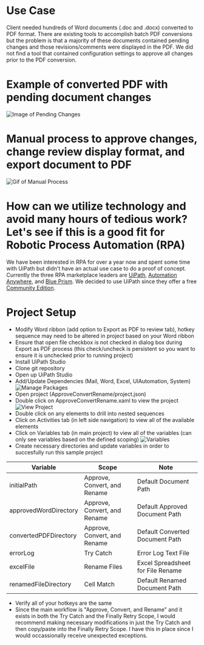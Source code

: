 # Use Case
Client needed hundreds of Word documents (.doc and .docx) converted to PDF format.  There are existing tools to accomplish batch PDF conversions but the problem is that a majority of these documents contained pending changes and those revisions/comments were displayed in the PDF.  We did not find a tool that contained configuration settings to approve all changes prior to the PDF conversion.

# Example of converted PDF with pending document changes
![Image of Pending Changes](https://s3.amazonaws.com/gst-public-share/github/gst_revisions_example.png)

# Manual process to approve changes, change review display format, and export document to PDF
![Gif of Manual Process](https://media.giphy.com/media/1ynCRohvQBcBimh1VB/giphy.gif)

# How can we utilize technology and avoid many hours of tedious work?  Let's see if this is a good fit for Robotic Process Automation (RPA)
We have been interested in RPA for over a year now and spent some time with UiPath but didn't have an actual use case to do a proof of concept.  Currently the three RPA marketplace leaders are <a href="https://www.uipath.com" target="_blank">UiPath</a>, <a href="https://www.automationanywhere.com/" target="_blank">Automation Anywhere</a>, and <a href="https://www.blueprism.com" target="_blank">Blue Prism</a>.  We decided to use UiPath since they offer a free <a href="https://www.uipath.com/developers/community-edition-download" target="_blank">Community Edition</a>.

# Project Setup
* Modify Word ribbon (add option to Export as PDF to review tab), hotkey sequence may need to be altered in project based on your Word ribbon
* Ensure that open file checkbox is not checked in dialog box during Export as PDF process (this check/uncheck is persistent so you want to ensure it is unchecked prior to running project)
* Install UiPath Studio
* Clone git repository
* Open up UiPath Studio
* Add/Update Dependencies (Mail, Word, Excel, UIAutomation, System)
![Manage Packages](https://s3.amazonaws.com/gst-public-share/github/manage_packages.png)
* Open project (ApproveConvertRename/project.json)
* Double click on ApproveConvertRename.xaml to view the project
![View Project](https://s3.amazonaws.com/gst-public-share/github/view_project.png)
* Double click on any elements to drill into nested sequences
* Click on Activities tab (in left side navigation) to view all of the available elements
* Click on Variables tab (in main project) to view all of the variables (can only see variables based on the defined scoping)
![Variables](https://s3.amazonaws.com/gst-public-share/github/variable_configuration.png)
* Create necessary directories and update variables in order to succesfully run this sample project

| Variable  | Scope | Note |
| ------------- | ------------- | ------------- |
| initialPath  | Approve, Convert, and Rename  | Default Document Path  |
| approvedWordDirectory  | Approve, Convert, and Rename  | Default Approved Document Path  |
| convertedPDFDirectory  | Approve, Convert, and Rename  | Default Converted Document Path  |
| errorLog  | Try Catch  | Error Log Text File  |
| excelFile  | Rename Files  | Excel Spreadsheet for File Rename  |
| renamedFileDirectory  | Cell Match  | Default Renamed Document Path  |

* Verify all of your hotkeys are the same
* Since the main workflow is "Approve, Convert, and Rename" and it exists in both the Try Catch and the Finally Retry Scope, I would recommend making necessary modifications in just the Try Catch and then copy/paste into the Finally Retry Scope.  I have this in place since I would occassionally receive unexpected exceptions.
